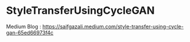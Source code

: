 # StyleTransferUsingCycleGAN

Medium Blog : https://saifgazali.medium.com/style-transfer-using-cycle-gan-65ed66973f4c
